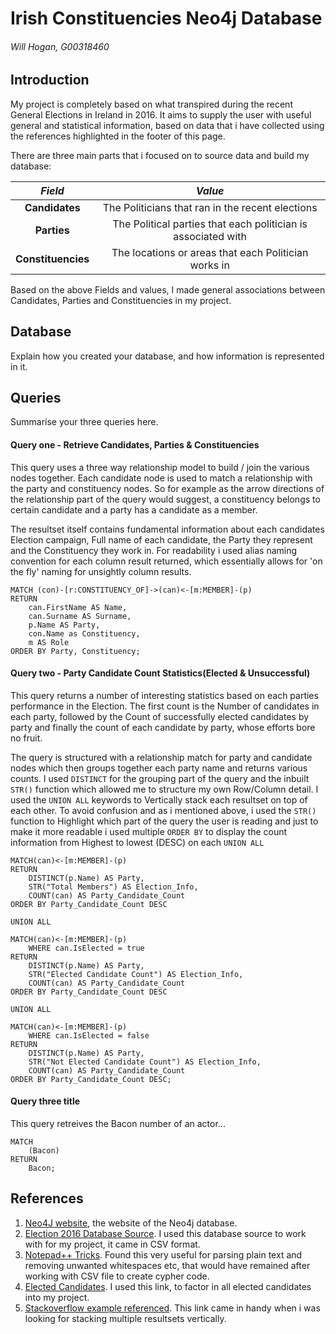 # Irish Constituencies Neo4j Database
###### Will Hogan, G00318460

## Introduction
My project is completely based on what transpired during the recent General Elections in Ireland in 2016. It aims to supply the user with useful general and statistical information, based on data that i have collected using the references highlighted in the footer of this page. 

There are three main parts that i focused on to source data and build my database:

|  *Field*   | *Value*  |
|:--------:|:-------------------------------------------:|
| **Candidates**     	| The Politicians that ran in the recent elections |
| **Parties**        	| The Political parties that each politician is associated with |
| **Constituencies** 	| The locations or areas that each Politician works in |

Based on the above Fields and values, I made general associations between Candidates, Parties and Constituencies in my project. 

## Database
Explain how you created your database, and how information is represented in it.

## Queries
Summarise your three queries here.


#### Query one - Retrieve Candidates, Parties & Constituencies
This query uses a three way relationship model to build / join the various nodes together. Each candidate node is used to match 
a relationship with the party and constituency nodes. So for example as the arrow directions of the 
relationship part of the query would suggest, a constituency belongs to certain candidate and a party has a candidate as a member. 

The resultset itself contains fundamental information about each candidates Election campaign, Full name of each candidate, 
the Party they represent and the Constituency they work in. For readability i used alias naming convention for each column result returned,
which essentially allows for 'on the fly' naming for unsightly column results. 

```cypher
MATCH (con)-[r:CONSTITUENCY_OF]->(can)<-[m:MEMBER]-(p)
RETURN 
	can.FirstName AS Name, 
	can.Surname AS Surname, 
	p.Name AS Party, 
	con.Name as Constituency, 
	m AS Role
ORDER BY Party, Constituency;
```

#### Query two - Party Candidate Count Statistics(Elected & Unsuccessful)
This query returns a number of interesting statistics based on each parties performance
in the Election. The first count is the Number of candidates in each party, followed by the Count of successfully elected candidates by party and
finally the count of each candidate by party, whose efforts bore no fruit.

The query is structured with a relationship match for party and candidate nodes
which then groups together each party name and returns various counts. I used ```DISTINCT``` for the grouping part of the query
and the inbuilt ```STR()``` function which allowed me to structure my own Row/Column detail. 
I used the ```UNION ALL``` keywords to Vertically stack each resultset on top of each other. To avoid confusion and as i mentioned above, 
i used the ```STR()``` function to Highlight which part of the query the user is reading and just to make it more readable i used multiple ```ORDER BY``` 
to display the count information from Highest to lowest (DESC) on each ```UNION ALL``` 

```cypher
MATCH(can)<-[m:MEMBER]-(p)
RETURN 
	DISTINCT(p.Name) AS Party, 
	STR("Total Members") AS Election_Info, 
	COUNT(can) AS Party_Candidate_Count
ORDER BY Party_Candidate_Count DESC

UNION ALL

MATCH(can)<-[m:MEMBER]-(p)
	WHERE can.IsElected = true
RETURN 
	DISTINCT(p.Name) AS Party, 
	STR("Elected Candidate Count") AS Election_Info,
	COUNT(can) AS Party_Candidate_Count 
ORDER BY Party_Candidate_Count DESC

UNION ALL

MATCH(can)<-[m:MEMBER]-(p)
	WHERE can.IsElected = false
RETURN 
	DISTINCT(p.Name) AS Party, 
	STR("Not Elected Candidate Count") AS Election_Info,
	COUNT(can) AS Party_Candidate_Count
ORDER BY Party_Candidate_Count DESC;
```

#### Query three title
This query retreives the Bacon number of an actor...
```cypher
MATCH
	(Bacon)
RETURN
	Bacon;
```

## References
1. [Neo4J website](http://neo4j.com/), the website of the Neo4j database.
2. [Election 2016 Database Source](http://irish-elections.storyful.com/). I used this database source to work with for my project, it came in CSV format. 
3. [Notepad++ Tricks](http://a4apphack.com/featured/tricks-with-notepad). Found this very useful for parsing plain text and removing unwanted
whitespaces etc, that would have remained after working with CSV file to create cypher code. 
4. [Elected Candidates](http://www.rte.ie/news/election-2016/parties/fianna-fail/). I used this link, to factor in all elected candidates into my project. 
5. [Stackoverflow example referenced](http://stackoverflow.com/questions/22616786/neo4j-cypher-stacking-results-with-union-and-with). This link came in handy when i was looking for stacking multiple resultsets vertically. 
